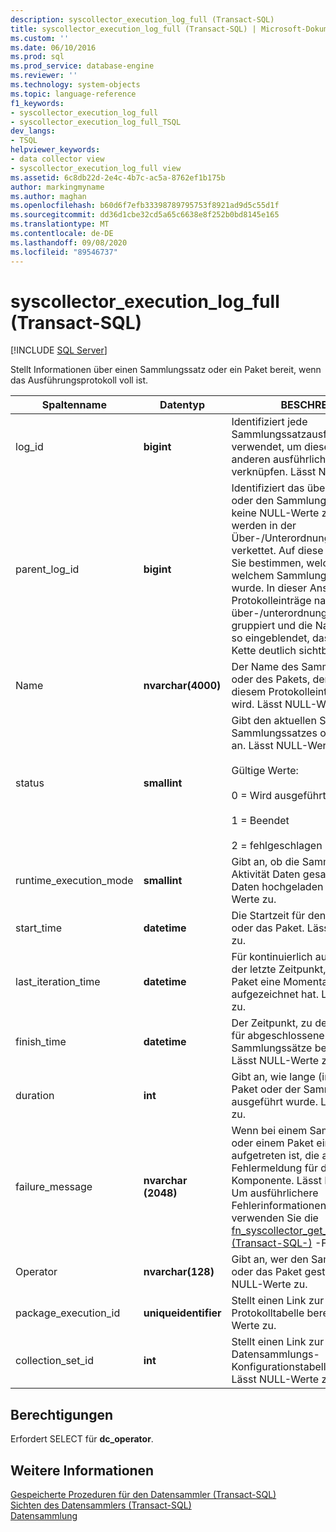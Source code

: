 ```yaml
---
description: syscollector_execution_log_full (Transact-SQL)
title: syscollector_execution_log_full (Transact-SQL) | Microsoft-Dokumentation
ms.custom: ''
ms.date: 06/10/2016
ms.prod: sql
ms.prod_service: database-engine
ms.reviewer: ''
ms.technology: system-objects
ms.topic: language-reference
f1_keywords:
- syscollector_execution_log_full
- syscollector_execution_log_full_TSQL
dev_langs:
- TSQL
helpviewer_keywords:
- data collector view
- syscollector_execution_log_full view
ms.assetid: 6c8db22d-2e4c-4b7c-ac5a-8762ef1b175b
author: markingmyname
ms.author: maghan
ms.openlocfilehash: b60d6f7efb33398789795753f8921ad9d5c55d1f
ms.sourcegitcommit: dd36d1cbe32cd5a65c6638e8f252b0bd8145e165
ms.translationtype: MT
ms.contentlocale: de-DE
ms.lasthandoff: 09/08/2020
ms.locfileid: "89546737"
---
```

# <a name="syscollector_execution_log_full-transact-sql"></a>syscollector_execution_log_full (Transact-SQL)
[!INCLUDE [SQL Server](../../includes/applies-to-version/sqlserver.md)]

  Stellt Informationen über einen Sammlungssatz oder ein Paket bereit, wenn das Ausführungsprotokoll voll ist.  
  
|Spaltenname|Datentyp|BESCHREIBUNG|  
|-----------------|---------------|-----------------|  
|log_id|**bigint**|Identifiziert jede Sammlungssatzausführung. Wird verwendet, um diese Sicht mit anderen ausführlichen Protokollen zu verknüpfen. Lässt NULL-Werte zu.|  
|parent_log_id|**bigint**|Identifiziert das übergeordnete Paket oder den Sammlungssatz. Lässt keine NULL-Werte zu. Die IDs werden in der Über-/Unterordnungsbeziehung verkettet. Auf diese Weise können Sie bestimmen, welches Paket von welchem Sammlungssatz gestartet wurde. In dieser Ansicht werden die Protokolleinträge nach der über-/unterordnungsverknüpfung gruppiert und die Namen der Pakete so eingeblendet, dass die-Rückruf Kette deutlich sichtbar ist.|  
|Name|**nvarchar(4000)**|Der Name des Sammlungssatzes oder des Pakets, der bzw. das von diesem Protokolleintrag dargestellt wird. Lässt NULL-Werte zu.|  
|status|**smallint**|Gibt den aktuellen Status des Sammlungssatzes oder des Pakets an. Lässt NULL-Werte zu.<br /><br /> Gültige Werte:<br /><br /> 0 = Wird ausgeführt<br /><br /> 1 = Beendet<br /><br /> 2 = fehlgeschlagen|  
|runtime_execution_mode|**smallint**|Gibt an, ob die Sammlungs Satz Aktivität Daten gesammelt oder Daten hochgeladen hat. Lässt NULL-Werte zu.|  
|start_time|**datetime**|Die Startzeit für den Sammlungssatz oder das Paket. Lässt NULL-Werte zu.|  
|last_iteration_time|**datetime**|Für kontinuierlich ausgeführte Pakete der letzte Zeitpunkt, zu dem das Paket eine Momentaufnahme aufgezeichnet hat. Lässt NULL-Werte zu.|  
|finish_time|**datetime**|Der Zeitpunkt, zu dem der Testlauf für abgeschlossene Pakete und Sammlungssätze beendet wurde. Lässt NULL-Werte zu.|  
|duration|**int**|Gibt an, wie lange (in Sekunden) das Paket oder der Sammlungssatz ausgeführt wurde. Lässt NULL-Werte zu.|  
|failure_message|**nvarchar (2048)**|Wenn bei einem Sammlungssatz oder einem Paket ein Fehler aufgetreten ist, die aktuelle Fehlermeldung für die jeweilige Komponente. Lässt NULL-Werte zu. Um ausführlichere Fehlerinformationen zu erhalten, verwenden Sie die [fn_syscollector_get_execution_details &#40;Transact-SQL-&#41;](../../relational-databases/system-functions/fn-syscollector-get-execution-details-transact-sql.md) -Funktion.|  
|Operator|**nvarchar(128)**|Gibt an, wer den Sammlungssatz oder das Paket gestartet hat. Lässt NULL-Werte zu.|  
|package_execution_id|**uniqueidentifier**|Stellt einen Link zur [!INCLUDE[ssIS](../../includes/ssis-md.md)]-Protokolltabelle bereit. Lässt NULL-Werte zu.|  
|collection_set_id|**int**|Stellt einen Link zur Datensammlungs-Konfigurationstabelle in msdb bereit. Lässt NULL-Werte zu.|  
  
## <a name="permissions"></a>Berechtigungen  
 Erfordert SELECT für **dc_operator**.  
  
## <a name="see-also"></a>Weitere Informationen  
 [Gespeicherte Prozeduren für den Datensammler &#40;Transact-SQL&#41;](../../relational-databases/system-stored-procedures/data-collector-stored-procedures-transact-sql.md)   
 [Sichten des Datensammlers &#40;Transact-SQL&#41;](../../relational-databases/system-catalog-views/data-collector-views-transact-sql.md)   
 [Datensammlung](../../relational-databases/data-collection/data-collection.md)  
  
  
